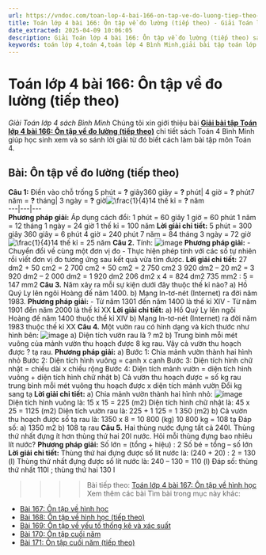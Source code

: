 ```yaml
---
url: https://vndoc.com/toan-lop-4-bai-166-on-tap-ve-do-luong-tiep-theo-336979
title: Toán lớp 4 bài 166: Ôn tập về đo lường (tiếp theo) - Giải Toán lớp 4 sách Bình Minh - VnDoc.com
date_extracted: 2025-04-09 10:06:05
description: Giải Toán lớp 4 bài 166: Ôn tập về đo lường (tiếp theo) sách Bình Minh có hướng dẫn giải chi tiết các câu hỏi trong SGK Toán lớp 4 Bình Minh.
keywords: toán lớp 4,toán 4,toán lớp 4 Bình Minh,giải bài tập toán lớp 4 Bình Minh,giải toán lớp 4 Bình Minh,toán lớp 4 sách Bình Minh,toán 4 Bình Minh,giải sách toán lớp 4 Bình Minh,Toán lớp 4 Bài 166 Ôn tập về đo lường,giải toán 4 bài 166
---
```


# Toán lớp 4 bài 166: Ôn tập về đo lường \(tiếp theo\)
_Giải Toán lớp 4 sách Bình Minh_
Chúng tôi xin giới thiệu bài [**Giải bài tập Toán lớp 4 bài 166: Ôn tập về đo lường \(tiếp theo\)**](<https://vndoc.com/toan-lop-4-bai-166-on-tap-ve-do-luong-tiep-theo-336979>) chi tiết sách Toán 4 Bình Minh giúp học sinh xem và so sánh lời giải từ đó biết cách làm bài tập môn Toán 4.
## Bài: Ôn tập về đo lường \(tiếp theo\)
**Câu 1:** Điền vào chỗ trống
5 phút = **?** giây360 giây = **?** phút| 4 giờ = **?** phút7 năm = **?** tháng| 3 ngày = **?** giờ![\\frac{1}{4}](https://i.vdoc.vn/data/image/blank.png)14 thế kỉ = **?** năm  
---|---|---  
**Phương pháp giải:**
Áp dụng cách đổi:
1 phút = 60 giây
1 giờ = 60 phút
1 năm = 12 tháng
1 ngày = 24 giờ
1 thế kỉ = 100 năm
**Lời giải chi tiết:**
5 phút = 300 giây
360 giây = 6 phút
4 giờ = 240 phút
7 năm = 84 tháng
3 ngày = 72 giờ
![\\frac{1}{4}](https://i.vdoc.vn/data/image/blank.png)14 thế kỉ = 25 năm
**Câu 2.** Tính:
![image](https://i.vdoc.vn/data/image/2025/02/24/20-5-1.png)
**Phương pháp giải:**
\- Chuyển đổi về cùng một đơn vị đo
\- Thực hiện phép tính với các số tự nhiên rồi viết đơn vị đo tương ứng sau kết quả vừa tìm được.
**Lời giải chi tiết:**
27 dm2 \+ 50 cm2 = 2 700 cm2 \+ 50 cm2 = 2 750 cm2
3 920 dm2 – 20 m2 = 3 920 dm2 – 2 000 dm2 = 1 920 dm2
206 dm2  x 4 = 824 dm2
735 mm2 : 5 = 147 mm2
**Câu 3.** Năm xảy ra mỗi sự kiện dưới đây thuộc thế kỉ nào?
a\) Hồ Quý Ly lên ngôi Hoàng đế năm 1400.
b\) Mạng In-tơ-nét \(Internet\) ra đời năm 1983.
**Phương pháp giải:**
\- Từ năm 1301 đến năm 1400 là thế kỉ XIV
\- Từ năm 1901 đến năm 2000 là thế kỉ XX
**Lời giải chi tiết:**
a\) Hồ Quý Ly lên ngôi Hoàng đế năm 1400 thuộc thể kỉ XIV
b\) Mạng In-tơ-nét \(Internet\) ra đời năm 1983 thuộc thế kỉ XX
**Câu 4.** Một vườn rau có hình dạng và kích thước như hình bên:
![image](https://i.vdoc.vn/data/image/2025/02/24/20-8.png)
a\) Diện tích vườn rau là ? m2
b\) Trung bình mỗi mét vuông của mảnh vườn thu hoạch được 8 kg rau. Vậy cả vườn thu hoạch được ? tạ rau.
**Phương pháp giải:**
a\) Bước 1: Chia mảnh vườn thành hai hình nhỏ
Bước 2: Diện tích hình vuông = cạnh x cạnh
Bước 3: Diện tích hình chữ nhật = chiều dài x chiều rộng
Bước 4: Diện tích mảnh vườn = diện tích hình vuông + diện tích hình chữ nhật
b\) Cả vườn thu hoạch được = số kg rau trung bình mỗi mét vuông thu hoạch được x diện tích mảnh vườn
Đổi kg sang tạ
**Lời giải chi tiết:**
a\) Chia mảnh vườn thành hai hình nhỏ:
![image](https://i.vdoc.vn/data/image/2025/02/24/20-6-1.png)
Diện tích hình vuông là:
15 x 15 = 225 \(m2\)
Diện tích hình chữ nhật là:
45 x 25 = 1125 \(m2\)
Diện tích vườn rau là:
225 + 1 125 = 1 350 \(m2\)
b\) Cả vườn thu hoạch được số tạ rau là:
1350 x 8 = 10 800 \(kg\)
10 800 kg = 108 tạ
Đáp số: a\) 1350 m2
b\) 108 tạ rau
**Câu 5.** Hai thùng nước đựng tất cả 240l. Thùng thứ nhất đựng ít hơn thùng thứ hai 20l nước. Hỏi mỗi thùng đựng bao nhiêu lít nước?
**Phương pháp giải:**
Số lớn = \(tổng + hiệu\) : 2
Số bé = tổng – số lớn
**Lời giải chi tiết:**
Thùng thứ hai đựng được số lít nước là:
\(240 + 20\) : 2 = 130 \(l\)
Thùng thứ nhất đựng được số lít nước là:
240 – 130 = 110 \(l\)
Đáp số: thùng thứ nhất 110l ; thùng thứ hai 130 l
>>>> Bài tiếp theo: [Toán lớp 4 bài 167: Ôn tập về hình học](<https://vndoc.com/toan-lop-4-bai-167-on-tap-ve-hinh-hoc-336981>)
Xem thêm các bài Tìm bài trong mục này khác:
  * [Bài 167: Ôn tập về hình học](</toan-lop-4-bai-167-on-tap-ve-hinh-hoc-336981>)
  * [Bài 168: Ôn tập về hình học \(tiếp theo\)](</toan-lop-4-bai-168-on-tap-ve-hinh-hoc-tiep-theo-336983>)
  * [Bài 169: Ôn tập về yếu tố thống kê và xác suất](</toan-lop-4-bai-169-on-tap-ve-yeu-to-thong-ke-va-xac-suat-336985>)
  * [Bài 170: Ôn tập cuối năm](</toan-lop-4-bai-170-on-tap-cuoi-nam-336988>)
  * [Bài 171: Ôn tập cuối năm \(tiếp theo\)](</toan-lop-4-bai-171-on-tap-cuoi-nam-tiep-theo-336990>)

